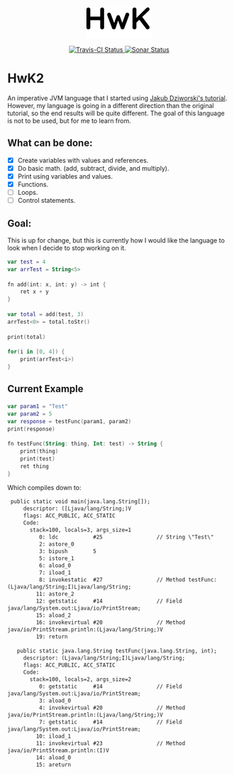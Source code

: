 <p align="center"><img width="150" height="70" src="./HwK-Logo.png" alt="HwK Logo"></p>

<p align="center">
    <a href="https://travis-ci.org/JackGoldsworth/HwK2">
    <img src="https://api.travis-ci.org/JackGoldsworth/HwK2.svg?branch=master" alt="Travis-CI Status"/>
    </a>
    <a href="https://sonarcloud.io/dashboard?id=JackGoldsworth_HwK2">
    <img src="https://sonarcloud.io/api/project_badges/measure?project=JackGoldsworth_HwK2&metric=alert_status" alt="Sonar Status"/>
    </a>
</p>

# HwK2
An imperative JVM language that I started using [Jakub Dziworski's tutorial](http://jakubdziworski.github.io/enkel/2016/03/10/enkel_first.html). However, my language is going in a different direction than the original tutorial, so the end results will be quite different. The goal of this language is not to be used, but for me to learn from.

## What can be done:
- [x] Create variables with values and references.
- [x] Do basic math. (add, subtract, divide, and multiply).
- [x] Print using variables and values.
- [x] Functions.
- [ ] Loops.
- [ ] Control statements.

## Goal:
This is up for change, but this is currently how I would like the language to look when I decide to stop working on it.
```kotlin
var test = 4
var arrTest = String<5>

fn add(int: x, int: y) -> int {
    ret x + y
}

var total = add(test, 3)
arrTest<0> = total.toStr()

print(total)

for(i in [0, 4]) {
    print(arrTest<i>)
}
```

## Current Example
```kotlin
var param1 = "Test"
var param2 = 5
var response = testFunc(param1, param2)
print(response)

fn testFunc(String: thing, Int: test) -> String {
    print(thing)
    print(test)
    ret thing
}
```
Which compiles down to:
```
 public static void main(java.lang.String[]);
     descriptor: ([Ljava/lang/String;)V
     flags: ACC_PUBLIC, ACC_STATIC
     Code:
       stack=100, locals=3, args_size=1
          0: ldc           #25                 // String \"Test\"
          2: astore_0
          3: bipush        5
          5: istore_1
          6: aload_0
          7: iload_1
          8: invokestatic  #27                 // Method testFunc:(Ljava/lang/String;I)Ljava/lang/String;
         11: astore_2
         12: getstatic     #14                 // Field java/lang/System.out:Ljava/io/PrintStream;
         15: aload_2
         16: invokevirtual #20                 // Method java/io/PrintStream.println:(Ljava/lang/String;)V
         19: return
 
   public static java.lang.String testFunc(java.lang.String, int);
     descriptor: (Ljava/lang/String;I)Ljava/lang/String;
     flags: ACC_PUBLIC, ACC_STATIC
     Code:
       stack=100, locals=2, args_size=2
          0: getstatic     #14                 // Field java/lang/System.out:Ljava/io/PrintStream;
          3: aload_0
          4: invokevirtual #20                 // Method java/io/PrintStream.println:(Ljava/lang/String;)V
          7: getstatic     #14                 // Field java/lang/System.out:Ljava/io/PrintStream;
         10: iload_1
         11: invokevirtual #23                 // Method java/io/PrintStream.println:(I)V
         14: aload_0
         15: areturn
```
